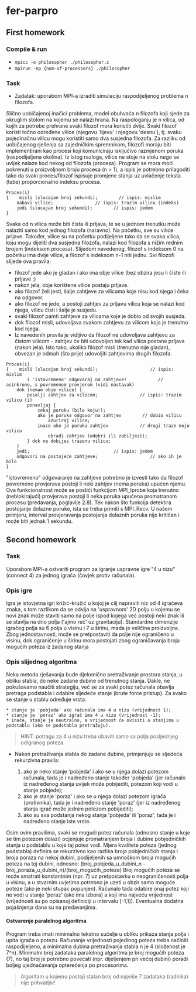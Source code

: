 # fer-parpro

## First homework

### Compile & run

* `mpicc -o philosopher ./philosopher.c`
* `mpirun -np {num-of-processors} ./philosopher`

### Task

* Zadatak: uporabom MPI-a izraditi simulaciju raspodijeljenog problema n filozofa.

Slično uobičajenoj inačici problema, model obuhvaća n filozofa koji sjede za okruglim stolom na kojemu se nalazi hrana. Na raspologanju je n vilica, od kojih za potrebe prehrane svaki filozof mora koristiti dvije. Svaki filozof koristi točno određene vilice (njegovu 'lijevu' i njegovu 'desnu'), tj. svaku pojedinačnu vilicu mogu koristiti samo dva susjedna filozofa. Za razliku od uobičajenog rješenja sa zajedničkim spremnikom, filozofi moraju biti implementirani kao procesi koji komuniciraju isključivo razmjenom poruka (raspodijeljena okolina). Iz istog razloga, vilice ne stoje na stolu nego se uvijek nalaze kod nekog od filozofa (procesa). Program se mora moći pokrenuti u proizvoljnom broju procesa (n > 1), a ispis je potrebno prilagoditi tako da svaki proces/filozof ispisuje promjene stanja uz uvlačenje teksta (tabs) proporcionalno indeksu procesa.

```
Proces(i)
{    misli (slucajan broj sekundi);        // ispis: mislim
    nabavi vilice;                // ispis: trazim vilicu (indeks)
    jedi (slucajan broj sekundi);        // ispis: jedem
}
```

Svaka od n vilica može biti čista ili prljava, te se u jednom trenutku može nalaziti samo kod jednog filozofa (naravno). Na početku, sve su vilice prljave. Također, vilice su na početku podijeljene tako da se svaka vilica, koju mogu dijeliti dva susjedna filozofa, nalazi kod filozofa s nižim rednim brojem (indeksom procesa). Slijedom navedenog, filozof s indeksom 0 na početku ima dvije vilice, a filozof s indeksom n-1 niti jednu. Svi filozofi slijede ova pravila:

* filozof jede ako je gladan i ako ima obje vilice (bez obzira jesu li čiste ili prljave ;)
* nakon jela, obje korištene vilice postaju prljave.
* ako filozof želi jesti, šalje zahtjeve za vilicama koje nisu kod njega i čeka na odgovor.
* ako filozof ne jede, a postoji zahtjev za prljavu vilicu koja se nalazi kod njega, vilicu čisti i šalje je susjedu.
* svaki filozof pamti zahtjeve za vilicama koje je dobio od svojih susjeda.
* dok filozof misli, udovoljava svakom zahtjevu za vilicom koja je trenutno kod njega.
* Iz navedenih pravila je vidljivo da filozof ne udovoljava zahtjevu za čistom vilicom - zahtjev će biti udovoljen tek kad vilica postane prljava (nakon jela). Isto tako, ukoliko filozof misli (trenutno nije gladan), obvezan je odmah (što prije) udovoljiti zahtjevima drugih filozofa.

```
Proces(i)
{    misli (slucajan broj sekundi);                    // ispis: mislim
        i 'istovremeno' odgovaraj na zahtjeve!            // asinkrono, s povremenom provjerom (vidi nastavak)
    dok (nemam obje vilice) {
        posalji zahtjev za vilicom;                // ispis: trazim vilicu (i)
        ponavljaj {
            cekaj poruku (bilo koju!);
            ako je poruka odgovor na zahtjev        // dobio vilicu
                azuriraj vilice; 
            inace ako je poruka zahtjev            // drugi traze moju vilicu
                obradi zahtjev (odobri ili zabiljezi);
        } dok ne dobijes trazenu vilicu;
    }
    jedi;                                // ispis: jedem
    odgovori na postojeće zahtjeve;                    // ako ih je bilo
}
```

"Istovremeno" odgovaranje na zahtjeve potrebno je izvesti tako da filozof povremeno provjerava postoji li neki zahtjev (nema poruka) upućen njemu. Ova funkcionalnost može se postići funkcijom MPI_Iprobe koja trenutno (neblokirajući) provjerava postoji li neka poruka upućena promatranom procesu (predavanja, poglavlje 2.8). Tek nakon što funkcija detektira postojanje dolazne poruke, ista se treba primiti s MPI_Recv. U našem primjeru, interval provjeravanja postojanja dolaznih poruka nije kritičan i može biti jednak 1 sekundu.


## Second homework

### Task

Uporabom MPI-a ostvariti program za igranje uspravne igre "4 u nizu" (connect 4) za jednog igrača (čovjek protiv računala).

### Opis igre

Igra je istovjetna igri križić-kružić u kojoj je cilj napraviti niz od 4 igračeva znaka, s tom razlikom da se odvija na 'uspravnom' 2D polju u kojemu se novi znak može staviti samo na polje ispod kojega već postoji neki znak ili se stavlja na dno polja ('ajmo reć' uz gravitaciju). Standardne dimenzije igračeg polja su 6 polja u visinu i 7 u širinu, mada je veličina proizvoljna. Zbog jednostavnosti, može se pretpostaviti da polje nije ograničeno u visinu, dok ograničenje u širinu mora postojati zbog ograničavanja broja mogućih poteza iz zadanog stanja

### Opis slijednog algoritma

Neka metoda rješavanja bude djelomično pretraživanje prostora stanja, u obliku stabla, do neke zadane dubine od trenutnog stanja. Dakle, ne pokušavamo naučiti strategiju, već se za svaki potez računala obavlja pretraga podstabla i odabire sljedeće stanje (brute force pristup). Za svako se stanje u stablu određuje vrsta:

    * stanje je 'pobjeda' ako računalo ima 4 u nizu (vrijednost 1);
    * stanje je 'poraz' ako igrač ima 4 u nizu (vrijednost -1);
    * inače, stanje je neutralno, a vrijednost će ovisiti o stanjima u podstablu (ako se podstabla pretražuju).

> HINT: potragu za 4 u nizu treba obaviti samo sa polja posljednjeg odigranog poteza.

* Nakon pretraživanja stabla do zadane dubine, primjenjuju se sljedeća rekurzivna pravila:

    1. ako je neko stanje 'pobjeda' i ako se u njega dolazi potezom računala, tada je i nadređeno stanje također 'pobjeda' (jer računalo iz nadređenog stanja uvijek može pobijediti, potezom koji vodi u stanje pobjede);
    2. ako je stanje 'poraz' i ako se u njega dolazi potezom igrača (protivnika), tada je i nadređeno stanje 'poraz' (jer iz nadređenog stanja igrač može jednim potezom pobijediti);
    3. ako su sva podstanja nekog stanja 'pobjeda' ili 'poraz', tada je i nadređeno stanje iste vrste.

Osim ovim pravilima, svaki se mogući potez računala (odnosno stanje u koje se tim potezom dolazi) ocjenjuje promatranjem broja i dubine pobjedničkih stanja u podstablu u koje taj potez vodi. Mjera kvalitete poteza (jednog podstabla) definira se rekurzivno kao razlika broja pobjedničkih stanja i broja poraza na nekoj dubini, podijeljenih sa umnoškom broja mogućih poteza na toj dubini, odnosno:
(broj_pobjeda_u_dubini_n - broj_poraza_u_dubini_n)/(broj_mogućih_poteza)
Broj mogućih poteza se može smatrati konstantnim (npr. 7) uz pretpostavku o neograničenosti polja u visinu, a u stvarnim uvjetima potrebno je uzeti u obzir samo moguće poteze (ako je neki stupac popunjen). Računalo tada odabire onaj potez koji ne vodi u stanje 'poraz' (ako ima izbora) a koji ima najveću vrijednost (vrijednosti su po opisanoj definiciji u intervalu [-1,1]). Eventualna dodatna pojašnjenja dana su na predavanjima.

#### Ostvarenje paralelnog algoritma

Program treba imati minimalno tekstno sučelje u obliku prikaza stanja polja i upita igrača o potezu. Računanje vrijednosti pojedinog poteza treba načiniti raspodijeljeno, a minimalna dubina pretraživanja stabla n je 4 (složenost je 7^n). Minimalni broj zadataka paralelnog algoritma je broj mogućih poteza (7), no taj broj je potrebno povećati (npr. dijeljenjem pri većoj dubini) poradi boljeg ujednačavanja opterećenja po procesorima.

> Algoritam u kojemu postoji stalan broj od najviše 7 zadataka (radnika) nije prihvatljiv!
